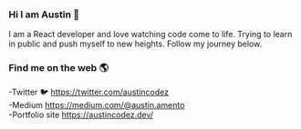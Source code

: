 ### Hi I am Austin 👋

I am a React developer and love watching code come to life. Trying to learn in public and push myself to new heights. Follow my journey below.


### Find me on the web 🌎

-Twitter 🐦 https://twitter.com/austincodez
<br>
-Medium https://medium.com/@austin.amento
<br>
-Portfolio site https://austincodez.dev/
